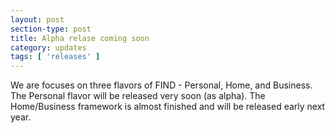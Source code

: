 ```yaml
---
layout: post
section-type: post
title: Alpha relase coming soon
category: updates
tags: [ 'releases' ]
---
```


We are focuses on three flavors of FIND - Personal, Home, and Business. The Personal flavor will be released very soon (as alpha). The Home/Business framework is almost finished and will be released early next year.